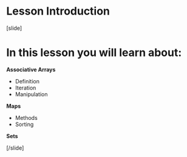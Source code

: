 # Lesson Introduction

[slide]

# In this lesson you will learn about:

**Associative Arrays**
- Definition
- Iteration
- Manipulation

**Maps**
- Methods
- Sorting

**Sets**

[/slide]